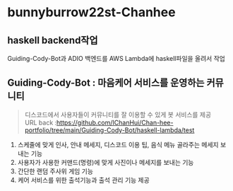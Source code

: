# bunnyburrow22st-Chanhee

haskell backend작업      
----
Guiding-Cody-Bot과 ADIO 백엔드를 AWS Lambda에 haskell파일을 올려서 작업     

## Guiding-Cody-Bot : 마음케어 서비스를 운영하는 커뮤니티
>디스코드에서 사용자들이 커뮤니티를 잘 이용할 수 있게 봇 서비스를 제공   
>URL back :<https://github.com/IChanHui/Chan-hee-portfolio/tree/main/Guiding-Cody-Bot/haskell-lambda/test>       

1. 스케줄에 맞게 인사, 안내 메세지, 디스코드 이용 팁, 음식 메뉴 골라주는 메세지 보내는 기능         
2. 사용자가 사용한 커맨드(명령)에 맞게 사진이나 메세지를 보내는 기능      
3. 간단한 랜덤 주사위 게임 기능         
4. 케어 서비스를 위한 출석기능과 출석 관리 기능 제공      
